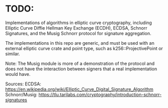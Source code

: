 # TODO:
Implementations of algorithms in elliptic curve cryptography, including Elliptic Curve Diffie Hellman Key Exchange (ECDH), ECDSA, Schnorr Signatures, and the Musig Schnorr protocol for signature aggregation.

The implementations in this repo are generic, and must be used with an external elliptic curve crate and point type, such as k256::ProjectivePoint or similar.

Note: The Musig module is more of a demonstration of the protocol and does not have the interaction between signers that a real implementation would have.

Sources:
ECDSA: https://en.wikipedia.org/wiki/Elliptic_Curve_Digital_Signature_Algorithm
Schnorr/Musig: https://tlu.tarilabs.com/cryptography/introduction-schnorr-signatures
